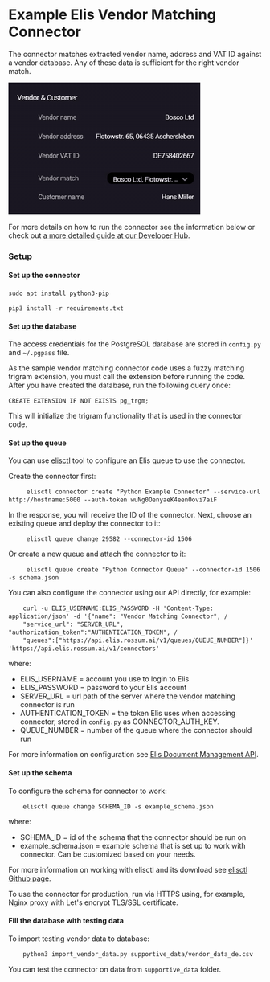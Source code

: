 # Example Elis Vendor Matching Connector

The connector matches extracted vendor name, address and VAT ID against a vendor database. 
Any of these data is sufficient for the right vendor match.

![Vendor Matching Connector](vendor_matching_connector.gif)

For more details on how to run the connector see the information below or check out [a more detailed guide at our Developer Hub](https://developers.rossum.ai/docs/how-to-run-sample-vendor-matching-connector).

### Setup
#### Set up the connector
```
sudo apt install python3-pip
```
```
pip3 install -r requirements.txt
```

#### Set up the database

The access credentials for the PostgreSQL database are stored in `config.py` and `~/.pgpass` file.

As the sample vendor matching connector code uses a fuzzy matching trigram extension, you must call the extension before running the code.  
After you have created the database, run the following query once:
```
CREATE EXTENSION IF NOT EXISTS pg_trgm;
```
This will initialize the trigram functionality that is used in the connector code.

#### Set up the queue
You can use [elisctl](https://github.com/rossumai/elisctl) tool to configure an Elis queue to use the connector.

Create the connector first:

```
	 elisctl connector create "Python Example Connector" --service-url http://hostname:5000 --auth-token wuNg0OenyaeK4eenOovi7aiF
```

In the response, you will receive the ID of the connector. Next, choose an existing queue and deploy the connector to it:

```
	 elisctl queue change 29582 --connector-id 1506
```

Or create a new queue and attach the connector to it:

```
	 elisctl queue create "Python Connector Queue" --connector-id 1506 -s schema.json
```

You can also configure the connector using our API directly, for example:

```
	curl -u ELIS_USERNAME:ELIS_PASSWORD -H 'Content-Type: application/json' -d '{"name": "Vendor Matching Connector", /
	"service_url": "SERVER_URL", "authorization_token":"AUTHENTICATION_TOKEN", /
	"queues":["https://api.elis.rossum.ai/v1/queues/QUEUE_NUMBER"]}' 'https://api.elis.rossum.ai/v1/connectors'
```
where:
  * ELIS_USERNAME = account you use to login to Elis
  * ELIS_PASSWORD = password to your Elis account
  * SERVER_URL = url path of the server where the vendor matching connector is run
  * AUTHENTICATION_TOKEN = the token Elis uses when accessing connector, stored in `config.py` as CONNECTOR_AUTH_KEY.
  * QUEUE_NUMBER = number of the queue where the connector should run

For more information on configuration see 
<a href="https://api.elis.rossum.ai/docs/#overview">Elis Document Management API</a>.

#### Set up the schema
To configure the schema for connector to work:
```
	elisctl queue change SCHEMA_ID -s example_schema.json
```

where:
  * SCHEMA_ID = id of the schema that the connector should be run on
  * example_schema.json = example schema that is set up to work with connector. Can be customized based on your needs.

For more information on working with elisctl and its download see 
<a href="https://github.com/rossumai/elisctl">elisctl Github page</a>.

To use the connector for production, run via HTTPS using, for example, Nginx proxy with Let's encrypt 
TLS/SSL certificate. 

#### Fill the database with testing data
To import testing vendor data to database:
```
    python3 import_vendor_data.py supportive_data/vendor_data_de.csv
```

You can test the connector on data from `supportive_data` folder.
